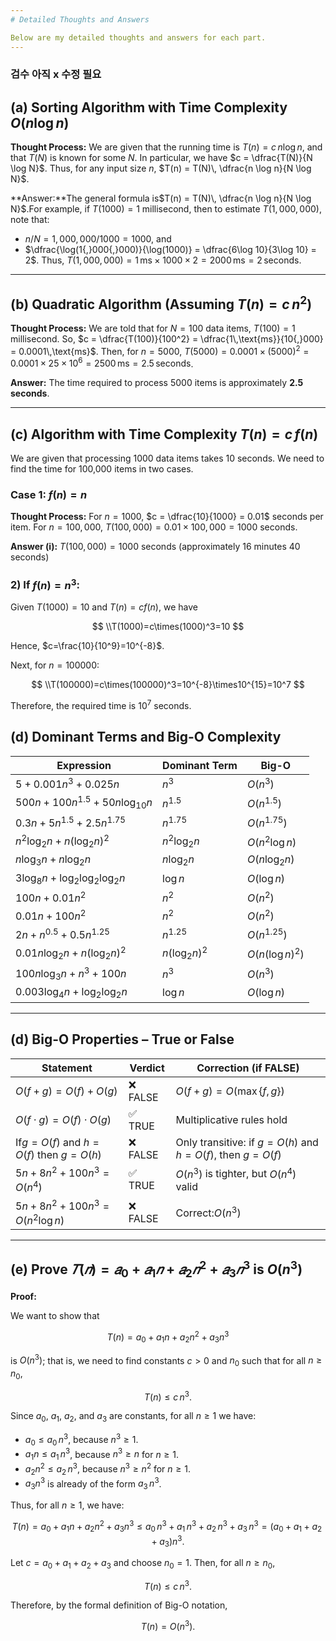 ```yaml
---
# Detailed Thoughts and Answers

Below are my detailed thoughts and answers for each part.
---
```

### 검수 아직 x 수정 필요
## (a) Sorting Algorithm with Time Complexity $O(n \log n)$

**Thought Process:**
We are given that the running time is
$T(n) = c\, n \log n$,
and that $T(N)$ is known for some $N$. In particular, we have
$c = \dfrac{T(N)}{N \log N}$.
Thus, for any input size $n$,
$T(n) = T(N)\, \dfrac{n \log n}{N \log N}$.

**Answer:**The general formula is$T(n) = T(N)\, \dfrac{n \log n}{N \log N}$.For example, if $T(1000) = 1$ millisecond, then to estimate $T(1{,}000{,}000)$, note that:

- $n/N = 1{,}000{,}000 / 1000 = 1000$, and
- $\dfrac{\log(1{,}000{,}000)}{\log(1000)} = \dfrac{6\log 10}{3\log 10} = 2$.
  Thus,
  $T(1{,}000{,}000) = 1\,\text{ms} \times 1000 \times 2 = 2000\,\text{ms} = 2\,\text{seconds}$.

---

## (b) Quadratic Algorithm (Assuming $T(n) = c\, n^2$)

**Thought Process:**
We are told that for $N = 100$ data items, $T(100) = 1$ millisecond. So,
$c = \dfrac{T(100)}{100^2} = \dfrac{1\,\text{ms}}{10{,}000} = 0.0001\,\text{ms}$.
Then, for $n = 5000$,
$T(5000) = 0.0001 \times (5000)^2 = 0.0001 \times 25 \times 10^6 = 2500\,\text{ms} = 2.5\,\text{seconds}$.

**Answer:**
The time required to process 5000 items is approximately **2.5 seconds**.

---

## (c) Algorithm with Time Complexity $T(n) = c\, f(n)$

We are given that processing 1000 data items takes 10 seconds. We need to find the time for 100,000 items in two cases.

### Case 1: $f(n) = n$

**Thought Process:**
For $n = 1000$,
$c = \dfrac{10}{1000} = 0.01$ seconds per item.
For $n = 100{,}000$,
$T(100{,}000) = 0.01 \times 100{,}000 = 1000$ seconds.

**Answer (i):**
$T(100{,}000) = 1000$ seconds (approximately 16 minutes 40 seconds)

### 2) If $f(n)=n^3$:

Given $T(1000)=10$ and $T(n)=cf(n)$, we have

$$
\\T(1000)=c\times(1000)^3=10
$$

Hence, $c=\frac{10}{10^9}=10^{-8}$.

Next, for $n=100000$:

$$
\\T(100000)=c\times(100000)^3=10^{-8}\times10^{15}=10^7
$$

Therefore, the required time is $10^7$ seconds.

## (d) Dominant Terms and Big-O Complexity


| Expression                           | Dominant Term   | Big-O             |
| ------------------------------------ | --------------- | ----------------- |
| $5 + 0.001n^3 + 0.025n$              | $n^3$           | $O(n^3)$          |
| $500n + 100n^{1.5} + 50n\log_{10} n$ | $n^{1.5}$       | $O(n^{1.5})$      |
| $0.3n + 5n^{1.5} + 2.5 n^{1.75}$     | $n^{1.75}$      | $O(n^{1.75})$     |
| $n^2\log_2 n + n(\log_2 n)^2$        | $n^2\log_2 n$   | $O(n^2 \log n)$   |
| $n\log_3 n + n\log_2 n$              | $n\log_2 n$     | $O(n \log_2 n)$   |
| $3\log_8 n + \log_2 \log_2 \log_2 n$ | $\log n$        | $O(\log n)$       |
| $100n + 0.01n^2$                     | $n^2$           | $O(n^2)$          |
| $0.01n + 100n^2$                     | $n^2$           | $O(n^2)$          |
| $2n + n^{0.5} + 0.5n^{1.25}$         | $n^{1.25}$      | $O(n^{1.25})$     |
| $0.01n \log_2 n + n(\log_2 n)^2$     | $n(\log_2 n)^2$ | $O(n (\log n)^2)$ |
| $100n \log_3 n + n^3 + 100n$         | $n^3$           | $O(n^3)$          |
| $0.003 \log_4 n + \log_2 \log_2 n$   | $\log n$        | $O(\log n)$       |

---

## (d) Big-O Properties – True or False


| Statement                                   | Verdict  | Correction (if FALSE)                                       |
| ------------------------------------------- | -------- | ----------------------------------------------------------- |
| $O(f + g) = O(f) + O(g)$                    | ❌ FALSE | $O(f+g) = O(\max\{f, g\})$                                  |
| $O(f \cdot g) = O(f) \cdot O(g)$            | ✅ TRUE  | Multiplicative rules hold                                   |
| If$g = O(f)$ and $h = O(f)$ then $g = O(h)$ | ❌ FALSE | Only transitive: if $ g=O(h)$ and $h=O(f)$, then $g=O(f)$ |
| $5n + 8n^2 + 100n^3 = O(n^4)$               | ✅ TRUE  | $O(n^3)$ is tighter, but $O(n^4)$ valid                     |
| $5n + 8n^2 + 100n^3 = O(n^2 \log n)$        | ❌ FALSE | Correct:$O(n^3)$                                            |

---

## (e) Prove $𝑇(𝑛) = 𝑎_0 + 𝑎_1𝑛 + 𝑎_2𝑛^2 + 𝑎_3𝑛^3$ is $O(n^3)$

**Proof:**

We want to show that

$$
T(n)= a_0 + a_1n + a_2n^2 + a_3n^3
$$

is $O(n^3)$; that is, we need to find constants $c > 0$ and $n_0$ such that for all $n \ge n_0$,

$$
T(n) \le c\, n^3.
$$

Since $a_0$, $a_1$, $a_2$, and $a_3$ are constants, for all $n \ge 1$ we have:

- $a_0 \le a_0\,n^3$, because $n^3 \ge 1$.
- $a_1n \le a_1\,n^3$, because $n^3 \ge n$ for $n\ge1$.
- $a_2n^2 \le a_2\,n^3$, because $n^3 \ge n^2$ for $n\ge1$.
- $a_3n^3$ is already of the form $a_3\,n^3$.

Thus, for all $n\ge1$, we have:

$$
T(n) = a_0 + a_1n + a_2n^2 + a_3n^3 \le a_0\,n^3 + a_1\,n^3 + a_2\,n^3 + a_3\,n^3 = (a_0 + a_1 + a_2 + a_3)n^3.
$$

Let $c = a_0 + a_1 + a_2 + a_3$ and choose $n_0 = 1$. Then, for all $n \ge n_0$,

$$
T(n) \le c\, n^3.
$$

Therefore, by the formal definition of Big-O notation,

$$
T(n)= O(n^3).
$$
